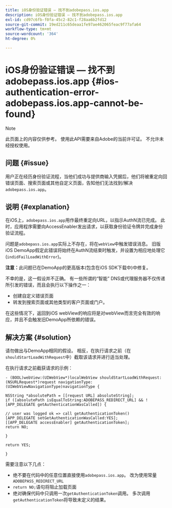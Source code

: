 ```yaml
---
title: iOS身份验证错误 — 找不到adobepass.ios.app
description: iOS身份验证错误 — 找不到adobepass.ios.app
exl-id: cd97c6fb-f0fa-45c2-82c1-f28aa6b2fd12
source-git-commit: 19ed211c65deaa1fe97ae462065feac9f77afa64
workflow-type: tm+mt
source-wordcount: '364'
ht-degree: 0%

---
```


# iOS身份验证错误 — 找不到adobepass.ios.app {#ios-authentication-error-adobepass.ios.app-cannot-be-found}

>[!NOTE]
>
>此页面上的内容仅供参考。 使用此API需要来自Adobe的当前许可证。 不允许未经授权使用。

## 问题 {#issue}

用户正在经历身份验证流程，当他们成功与提供商输入凭据后，他们将被重定向回错误页面、搜索页面或其他自定义页面，告知他们无法找到/解决`adobepass.ios.app`。

## 说明 {#explanation}

在iOS上，`adobepass.ios.app`用作最终重定向URL，以指示AuthN流已完成。 此时，应用程序需要向AccessEnabler发出请求，以获取身份验证令牌并完成身份验证流程。

问题是`adobepass.ios.app`实际上不存在，将在`webView`中触发错误消息。 旧版iOS DemoApp假定此错误将始终在AuthN流结束时触发，并设置为相应地处理它(`indidFailLoadWithError`)。

**注意：**&#x200B;此问题已在DemoApp的更高版本(包含在iOS SDK下载中)中修复。

不幸的是，这一假设并不正确。 有一些所谓的“智能” DNS或代理服务器不仅传递所引发的错误，而且会执行以下操作之一：

- 创建自定义错误页面
- 转发到搜索页面或其他类型的客户页面或门户。

在这些情况下，返回到iOS webView的响应将是对webView而言完全有效的响应，并且不会触发旧DemoApp所依赖的错误。

## 解决方案 {#solution}

请勿做出与DemoApp相同的假设。 相反，在执行请求之前（在`shouldStartLoadWithRequest`中）截取该请求并进行适当处理。

在执行请求之前截获请求的示例：

```obj-c
- (BOOL)webView:(UIWebView*)localWebView shouldStartLoadWithRequest:(NSURLRequest*)request navigationType:(UIWebViewNavigationType)navigationType {

NSString *absolutePath = [[request URL] absoluteString]; 
if ([absolutePath isEqualToString:ADOBEPASS_REDIRECT_URL] && ![APP_DELEGATE getAuthenticationWasCalled]) {

// user was logged ok => call getAuthenticationToken() 
[APP_DELEGATE setGetAuthenticationWasCalled:YES]; 
[[APP_DELEGATE accessEnabler] getAuthenticationToken];
return NO;

}

return YES;

}
```

需要注意以下几点：

- 绝不要在代码中的任意位置直接使用`adobepass.ios.app`。 改为使用常量`ADOBEPASS_REDIRECT_URL`
- `return NO;`语句将阻止加载页面
- 绝对确保代码中只调用一次`getAuthenticationToken`调用。 多次调用`getAuthenticationToken`将导致未定义的结果。
